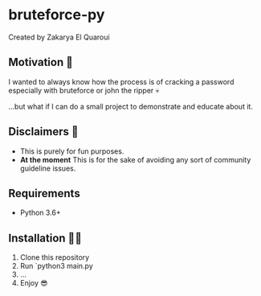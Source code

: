 # bruteforce-py

Created by Zakarya El Quaroui 

## Motivation 🤔

I wanted to always know how the process is of cracking a password especially with bruteforce or john the ripper 💀

...but what if I can do a small project to demonstrate and educate about it.

## Disclaimers 🚨

- This is purely for fun purposes.
- **At the moment** This is for the sake of avoiding any sort of community guideline issues.

## Requirements

- Python 3.6+

## Installation 👩‍💻

1. Clone this repository
2. Run `python3 main.py
3. ...
4. Enjoy 😎
